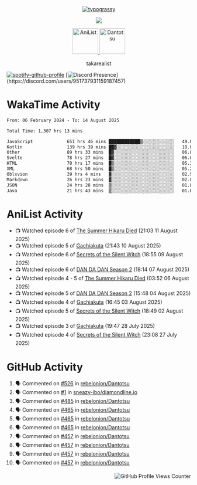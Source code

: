 <div align="center">
<a href="https://github.com/kawarimidoll/typograssy">
    <img alt="typograssy" src="https://typograssy.deno.dev/api?text=%E3%82%B8%E3%83%A7%E3%83%B3%E3%81%A7%E3%81%99%E3%80%82%E3%81%93%E3%82%93%E3%81%AB%E3%81%A1%E3%81%AF%20%20%5E%5E%20sup%20iam%20ibo%20--&&l0=none&l1=82d9d0&l2=027353&l3=038c4c&l4=01402e&bg=none&frame=none&speed=100&comment=">
</a>
</div>
<p align="center">
  <a href="https://skillicons.dev">
    <img src="https://skillicons.dev/icons?i=kotlin,figma,obsidian,androidstudio,vscode,css,html" />
  </a>
</p>

<p align="center">
    <a href="https://anilist.co/user/takarealist112/">
      <img src="https://i.imgur.com/LDvh7Lg.gif" alt="AniList" style="width: 70px; height: auto;">
    </a>
    <a href="https://discord.gg/4HPZ5nAWwM/">
      <img src="https://i.imgur.com/5o3Y9Jb.gif" alt="Dantotsu" style="width: 70px; height: auto;">
    </a>
</p>

<p align="center">
takarealist
</p>

[![spotify-github-profile](https://spotify-github-profile.vercel.app/api/view?uid=216np2gahwfhcjozqmzomew7i&cover_image=true&theme=novatorem&show_offline=true&background_color=121212&interchange=false&bar_color=53b14f&bar_color_cover=true)](https://spotify-github-profile.vercel.app/api/view?uid=216np2gahwfhcjozqmzomew7i&redirect=true)
[![Discord Presence](https://lanyard-profile-readme.vercel.app/api/951737931159187457?theme=dark&bg=Oe1116&animated=false&hideDiscrim=true&borderRadius=30px&idleMessage=currently%20offline...)](https://discord.com/users/951737931159187457)

# WakaTime Activity

<!--START_SECTION:waka-->

```txt
From: 06 February 2024 - To: 14 August 2025

Total Time: 1,307 hrs 13 mins

JavaScript             651 hrs 46 mins ████████████▒░░░░░░░░░░░░   49.86 %
Kotlin                 139 hrs 39 mins ██▓░░░░░░░░░░░░░░░░░░░░░░   10.68 %
Other                  89 hrs 33 mins  █▓░░░░░░░░░░░░░░░░░░░░░░░   06.85 %
Svelte                 78 hrs 27 mins  █▓░░░░░░░░░░░░░░░░░░░░░░░   06.00 %
HTML                   70 hrs 17 mins  █▒░░░░░░░░░░░░░░░░░░░░░░░   05.38 %
XML                    68 hrs 50 mins  █▒░░░░░░░░░░░░░░░░░░░░░░░   05.27 %
Oblxvion               39 hrs 4 mins   ▓░░░░░░░░░░░░░░░░░░░░░░░░   02.99 %
Markdown               26 hrs 23 mins  ▓░░░░░░░░░░░░░░░░░░░░░░░░   02.02 %
JSON                   24 hrs 28 mins  ▒░░░░░░░░░░░░░░░░░░░░░░░░   01.87 %
Java                   21 hrs 43 mins  ▒░░░░░░░░░░░░░░░░░░░░░░░░   01.66 %
```

<!--END_SECTION:waka-->

# AniList Activity

<!-- ANILIST_ACTIVITY:start -->

-   📺 Watched episode 6 of [The Summer Hikaru Died](https://anilist.co/anime/177689) (21:03 11 August 2025)
-   📺 Watched episode 5 of [Gachiakuta](https://anilist.co/anime/178025) (21:43 10 August 2025)
-   📺 Watched episode 6 of [Secrets of the Silent Witch](https://anilist.co/anime/179966) (18:55 09 August 2025)
-   📺 Watched episode 6 of [DAN DA DAN Season 2](https://anilist.co/anime/185660) (18:14 07 August 2025)
-   📺 Watched episode 4 - 5 of [The Summer Hikaru Died](https://anilist.co/anime/177689) (03:52 06 August 2025)
-   📺 Watched episode 5 of [DAN DA DAN Season 2](https://anilist.co/anime/185660) (15:48 04 August 2025)
-   📺 Watched episode 4 of [Gachiakuta](https://anilist.co/anime/178025) (16:45 03 August 2025)
-   📺 Watched episode 5 of [Secrets of the Silent Witch](https://anilist.co/anime/179966) (18:49 02 August 2025)
-   📺 Watched episode 3 of [Gachiakuta](https://anilist.co/anime/178025) (19:47 28 July 2025)
-   📺 Watched episode 4 of [Secrets of the Silent Witch](https://anilist.co/anime/179966) (23:08 27 July 2025)

<!-- ANILIST_ACTIVITY:end -->

# GitHub Activity

<!--START_SECTION:activity-->

1. 🗣 Commented on [#526](https://github.com/rebelonion/Dantotsu/pull/526#issuecomment-2481012390) in [rebelonion/Dantotsu](https://github.com/rebelonion/Dantotsu)
2. 🗣 Commented on [#1](https://github.com/sneazy-ibo/diamondline.io/issues/1#issuecomment-2411269955) in [sneazy-ibo/diamondline.io](https://github.com/sneazy-ibo/diamondline.io)
3. 🗣 Commented on [#485](https://github.com/rebelonion/Dantotsu/issues/485#issuecomment-2374839206) in [rebelonion/Dantotsu](https://github.com/rebelonion/Dantotsu)
4. 🗣 Commented on [#465](https://github.com/rebelonion/Dantotsu/issues/465#issuecomment-2257555066) in [rebelonion/Dantotsu](https://github.com/rebelonion/Dantotsu)
5. 🗣 Commented on [#465](https://github.com/rebelonion/Dantotsu/issues/465#issuecomment-2257389149) in [rebelonion/Dantotsu](https://github.com/rebelonion/Dantotsu)
6. 🗣 Commented on [#465](https://github.com/rebelonion/Dantotsu/issues/465#issuecomment-2257388359) in [rebelonion/Dantotsu](https://github.com/rebelonion/Dantotsu)
7. 🗣 Commented on [#457](https://github.com/rebelonion/Dantotsu/issues/457#issuecomment-2256121324) in [rebelonion/Dantotsu](https://github.com/rebelonion/Dantotsu)
8. 🗣 Commented on [#457](https://github.com/rebelonion/Dantotsu/issues/457#issuecomment-2256120426) in [rebelonion/Dantotsu](https://github.com/rebelonion/Dantotsu)
9. 🗣 Commented on [#457](https://github.com/rebelonion/Dantotsu/issues/457#issuecomment-2256119951) in [rebelonion/Dantotsu](https://github.com/rebelonion/Dantotsu)
10. 🗣 Commented on [#457](https://github.com/rebelonion/Dantotsu/issues/457#issuecomment-2256116300) in [rebelonion/Dantotsu](https://github.com/rebelonion/Dantotsu)
<!--END_SECTION:activity-->

<div align="right">
    <img src="https://komarev.com/ghpvc/?username=sneazy-ibo&color=ff6e00&label=Counter&abbreviated=true" alt="GitHub Profile Views Counter">
</div>
